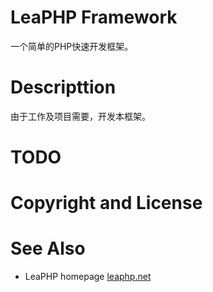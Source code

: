 LeaPHP Framework
====

一个简单的PHP快速开发框架。

Descripttion
====

由于工作及项目需要，开发本框架。

TODO
====

Copyright and License
====

See Also
====
* LeaPHP homepage [leaphp.net](http://leaphp.net)
